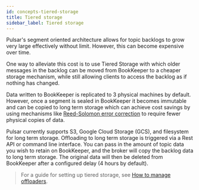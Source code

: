 ```yaml
---
id: concepts-tiered-storage
title: Tiered storage
sidebar_label: Tiered storage
---
```


Pulsar's segment oriented architecture allows for topic backlogs to grow very large effectively without limit. However, this can become expensive over time.

One way to alleviate this cost is to use Tiered Storage with which older messages in the backlog can be moved from BookKeeper to a cheaper storage mechanism, while still allowing clients to access the backlog as if nothing has changed.

Data written to BookKeeper is replicated to 3 physical machines by default. However, once a segment is sealed in BookKeeper it becomes immutable and can be copied to long term storage which can achieve cost savings by using mechanisms like [Reed-Solomon error correction](https://en.wikipedia.org/wiki/Reed%E2%80%93Solomon_error_correction) to require fewer physical copies of data.

Pulsar currently supports S3, Google Cloud Storage (GCS), and filesystem for long term storage. Offloading to long term storage is triggered via a Rest API or command line interface. You can pass in the amount of topic data you wish to retain on BookKeeper, and the broker will copy the backlog data to long term storage. The original data will then be deleted from BookKeeper after a configured delay (4 hours by default).

> For a guide for setting up tiered storage, see [How to manage offloaders](tiered-how-to-manage-offloaders.md).
